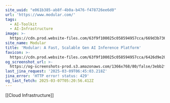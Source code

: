 ```yaml
---
site_uuid: "e061b385-ab8f-4b0a-b476-f478726ee6d0"
url: 'https://www.modular.com/'
tags:
  - AI-Toolkit
  - AI-Infrastructure
image: >-
  https://cdn.prod.website-files.com/63f9f100025c058594957cca/669d3b736774be32546faf08_OGI-Modular-07212024.jpg
site_name: Modular
title: 'Modular: A Fast, Scalable Gen AI Inference Platform'
favicon: >-
  https://cdn.prod.website-files.com/63f9f100025c058594957cca/6426d9e202569d5aa0caa460_favicon.svg
og_screenshot_url: >-
  https://og-screenshots-prod.s3.amazonaws.com/1366x768/80/false/3ebb2f29af869bcb006daec0b2e69eb5c2fad680db28ff41975f05898474a19f.jpeg
last_jina_request: '2025-03-09T06:45:03.218Z'
jina_error: 'HTTP error! status: 429'
og_last_fetch: 2025-03-07T05:20:56.412Z
---
```

[[Cloud Infrastructure]]

